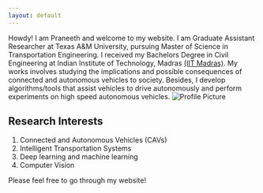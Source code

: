 ```yaml
---
layout: default
---
```



Howdy! I am Praneeth and welcome to my website. I am Graduate Assistant Researcher at Texas A&M University, pursuing Master of Science in Transportation Engineering. I received my Bachelors Degree in Civil Engineering at Indian Institute of Technology, Madras [(IIT Madras)](http://www.iitm.ac.in/). My works involves studying the implications and possible consequences of connected and autonomous vehicles to society. Besides, I develop algorithms/tools that assist vehicles to drive autonomously and perform experiments	on high speed autonomous vehicles. 
	![Profile Picture](/assets/pro_pic1.jpg)

## Research Interests

1. Connected and Autonomous Vehicles (CAVs)
2. Intelligent Transportation Systems
3. Deep learning and machine learning
4. Computer Vision

Please feel free to go through my website!

